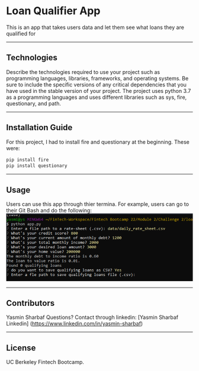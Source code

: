 # Loan Qualifier App

This is an app that takes users data and let them see what loans they are qualified for

---

## Technologies

Describe the technologies required to use your project such as programming languages, libraries, frameworks, and operating systems. Be sure to include the specific versions of any critical dependencies that you have used in the stable version of your project.
The project uses python 3.7 as a programming languages and uses different libraries such as sys, fire, questionary, and path. 

---

## Installation Guide

For this project, I had to install fire and questionary at the beginning. These were:
```python
pip install fire
pip install questionary
```
---

## Usage

Users can use this app through thier termina. For example, users can go to their Git Bash and do the following:
![screenshot of app.py usage in terminal](images/loan_qualifier_screenshot.png)

---

## Contributors

Yasmin Sharbaf
Questions? Contact through linkedin:
[Yasmin Sharbaf Linkedin] (https://www.linkedin.com/in/yasmin-sharbaf)

---

## License

UC Berkeley Fintech Bootcamp.